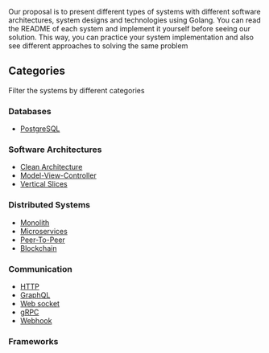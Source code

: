 Our proposal is to present different types of systems with different software architectures, system designs and technologies using Golang.
You can read the README of each system and implement it yourself before seeing our solution. This way, you can practice your system implementation
and also see different approaches to solving the same problem

## Categories

Filter the systems by different categories

### Databases

- [PostgreSQL]()

### Software Architectures

- [Clean Architecture]()
- [Model-View-Controller]()
- [Vertical Slices]()

### Distributed Systems

- [Monolith]()
- [Microservices]()
- [Peer-To-Peer]()
- [Blockchain]()

### Communication

- [HTTP]()
- [GraphQL]()
- [Web socket]()
- [gRPC]()
- [Webhook]()

### Frameworks
